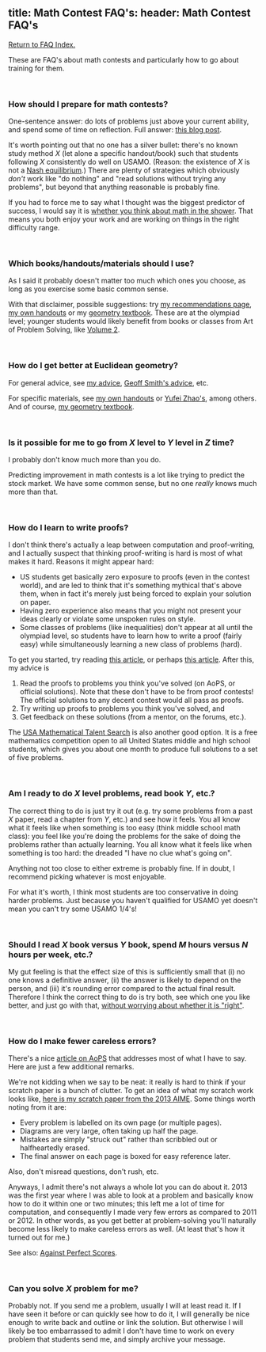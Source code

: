 title: Math Contest FAQ's:
header: Math Contest FAQ's
---

[Return to FAQ Index.](faqs.html)

These are FAQ's about math contests and particularly
how to go about training for them.

<br>

### How should I prepare for math contests?
One-sentence answer: do lots of problems just above your current ability,
and spend some of time on reflection.
Full answer: [this blog post][wpcontest].

It's worth pointing out that no one has a silver bullet:
there's no known study method $X$ (let alone a specific handout/book)
such that students following $X$ consistently do well on USAMO.
(Reason: the existence of $X$ is not a
[Nash equilibrium](http://www.scottaaronson.com/blog/?p=418).)
There are plenty of strategies which obviously *don't* work
like "do nothing" and "read solutions without trying any problems",
but beyond that anything reasonable is probably fine.

If you had to force me to say what I thought was the biggest predictor
of success, I would say it is
[whether you think about math in the shower][shower].
That means you both enjoy your work and are working on
things in the right difficulty range.

<br>

### Which books/handouts/materials should I use?
As I said it probably doesn't matter too much which ones you choose,
as long as you exercise some basic common sense.

With that disclaimer, possible suggestions:
try [my recommendations page](recommend.html),
[my own handouts][articles] or my [geometry textbook][geombook].
These are at the olympiad level; younger students would likely benefit
from books or classes from Art of Problem Solving, like
[Volume 2](https://www.artofproblemsolving.com/store/item/aops-vol2).


<br>

### How do I get better at Euclidean geometry?
For general advice, see [my advice][wpgeo], [Geoff Smith's advice][geoff], etc.

For specific materials, see [my own handouts][articles]
or [Yufei Zhao's][yufei], among others.
And of course, [my geometry textbook][geombook].

<br>

### Is it possible for me to go from $X$ level to $Y$ level in $Z$ time?
I probably don't know much more than you do.

Predicting improvement in math contests is a lot like trying to predict the
stock market. We have some common sense, but no one *really*
knows much more than that.

<br>


### How do I learn to write proofs?
I don't think there's actually a leap between computation and proof-writing, and
I actually suspect that thinking proof-writing is hard is most of what makes it hard.
Reasons it might appear hard:

* US students get basically zero exposure to proofs (even in the contest world),
  and are led to think that it's something mythical that's above them,
  when in fact it's merely just being forced to explain your solution on paper.
* Having zero experience also means that you might not present your ideas clearly
  or violate some unspoken rules on style.
* Some classes of problems (like inequalities) don't appear at all until the
  olympiad level, so students have to learn how to write a proof (fairly easy)
  while simultaneously learning a new class of problems (hard).

To get you started, try reading [this article][aopswrite], or perhaps [this article][howproof].
After this, my advice is

1. Read the proofs to problems you think you've solved (on AoPS, or official solutions).
   Note that these don't have to be from proof contests!
   The official solutions to any decent contest would all pass as proofs.
2. Try writing up proofs to problems you think you've solved, and
3. Get feedback on these solutions (from a mentor, on the forums, etc.).

The [USA Mathematical Talent Search][usamts] is also another good option.
It is a free mathematics competition open to all United States middle and high school students,
which gives you about one month to produce full solutions to a set of five problems.

<br>

### Am I ready to do $X$ level problems, read book $Y$, etc.?

The correct thing to do is just try it out (e.g.
try some problems from a past $X$ paper, read a chapter from $Y$, etc.)
and see how it feels.
You all know what it feels like when something is too easy
(think middle school math class): you feel like you're doing the problems
for the sake of doing the problems rather than actually learning.
You all know what it feels like when something is too hard:
the dreaded "I have no clue what's going on".

Anything not too close to either extreme is probably fine.
If in doubt, I recommend picking whatever is most enjoyable.

For what it's worth, I think most students are too conservative
in doing harder problems. Just because you haven't qualified for USAMO yet
doesn't mean you can't try some USAMO 1/4's!

<br>

### Should I read $X$ book versus $Y$ book, spend $M$ hours versus $N$ hours per week, etc.?
My gut feeling is that the effect size of this is sufficiently small that
(i) no one knows a definitive answer,
(ii) the answer is likely to depend on the person, and
(iii) it's rounding error compared to the actual final result.
Therefore I think the correct thing to do is try both,
see which one you like better, and just go with that, 
[without worrying about whether it is "right"][right].

<br>

### How do I make fewer careless errors?

There's a nice [article on AoPS][mistakes] that addresses most of
what I have to say. Here are just a few additional remarks.

We're not kidding when we say to be neat:
it really is hard to think if your scratch paper is a bunch of clutter.
To get an idea of what my scratch work looks like,
[here is my scratch paper from the 2013 AIME][aimescratch].
Some things worth noting from it are:

* Every problem is labelled on its own page (or multiple pages).
* Diagrams are very large, often taking up half the page.
* Mistakes are simply "struck out" rather than scribbled
  out or halfheartedly erased.
* The final answer on each page is boxed for easy reference later.

Also, don't misread questions, don't rush, etc.

Anyways, I admit there's not always a whole lot you can do about it.
2013 was the first year where I was able to look at a problem
and basically know how to do it within one or two minutes;
this left me a lot of time for computation,
and consequently I made very few errors as compared to 2011 or 2012.
In other words, as you get better at problem-solving
you'll naturally become less likely to make careless errors as well.
(At least that's how it turned out for me.)

See also: [Against Perfect Scores][perfect].

<br>


### Can you solve $X$ problem for me?
Probably not.
If you send me a problem, usually I will at least read it.
If I have seen it before or can quickly see how to do it,
I will generally be nice enough to write back and outline or link the solution.
But otherwise I will likely be too embarrassed to admit I don't have time to
work on every problem that students send me, and simply archive your message.


[aimescratch]: static/AIME-2013-scratch.pdf
[aopswrite]: http://artofproblemsolving.com/articles/how-to-write-solution
[articles]: olympiad.html
[ebook]: http://www.maa.org/ebooks/EGMO
[ebook]: http://www.maa.org/ebooks/EGMO/
[geoff]: http://people.bath.ac.uk/masgcs/geo.pdf
[geombook]: geombook.html
[howproof]: http://zimmer.csufresno.edu/~larryc/proofs/proofs.html
[mistakes]: http://www.artofproblemsolving.com/articles/stupid-mistakes
[right]: http://artofproblemsolving.com/community/c5h520900
[shower]: http://www.paulgraham.com/top.html
[tutor]: https://usamo.wordpress.com/2016/02/07/stop-paying-me-per-hour/
[usamts]: http://usamts.org/index.php
[wpcontest]: https://usamo.wordpress.com/20n4/07/27/what-leads-to-success-at-math-contests/
[wpgeo]: https://usamo.wordpress.com/2016/01/19/some-advice-for-olympiad-geometry/
[yufei]: http://yufeizhao.com/olympiad.html
[perfect]: https://usamo.wordpress.com/2016/04/17/against-perfect-scores/
